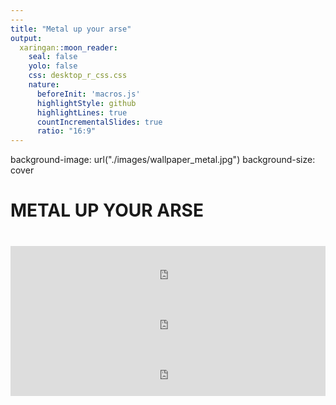 ```yaml
---
---
title: "Metal up your arse"
output: 
  xaringan::moon_reader:
    seal: false
    yolo: false
    css: desktop_r_css.css
    nature:
      beforeInit: 'macros.js'
      highlightStyle: github
      highlightLines: true
      countIncrementalSlides: true
      ratio: "16:9"
---
```


background-image: url("./images/wallpaper_metal.jpg")
background-size: cover
<h1 class="h1_css"> METAL UP YOUR ARSE <h1/>
<div>
  <iframe src="https://open.spotify.com/embed/track/5u28sgATq37ftnXpv12pq1" width="100%" height="80" frameBorder="0" allowtransparency="true" allow="encrypted-media"></iframe>
  <iframe src="https://open.spotify.com/embed/track/0ItAcLSkUiePOmFGun3cSe" width="100%" height="80" frameBorder="0" allowtransparency="true" allow="encrypted-media"></iframe>
  <iframe src="https://open.spotify.com/embed/track/4E5xVW505akJX0wcKj8Mpd" width="100%" height="80" frameBorder="0" allowtransparency="true" allow="encrypted-media"></iframe>
<div/>

